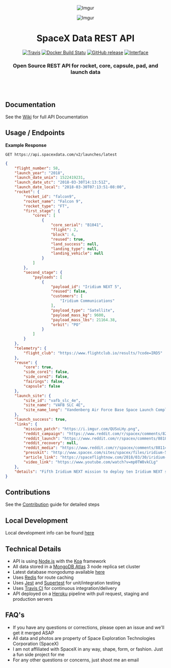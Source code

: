 <div align="center">

![Imgur](http://i.imgur.com/eL73Iit.png)

![Imgur](https://i.imgur.com/cXxsJQX.jpg)

# SpaceX Data REST API

[![Travis](https://img.shields.io/travis/r-spacex/SpaceX-API.svg?style=flat-square)](https://travis-ci.org/r-spacex/SpaceX-API)
[![Docker Build Statu](https://img.shields.io/docker/build/jakewmeyer/spacex-api.svg?style=flat-square)](https://hub.docker.com/r/jakewmeyer/spacex-api/)
[![GitHub release](https://img.shields.io/github/release/r-spacex/SpaceX-API.svg?style=flat-square)]()
[![Interface](https://img.shields.io/badge/interface-REST-brightgreen.svg?style=flat-square)]()

### Open Source REST API for rocket, core, capsule, pad, and launch data
<br></br>

</div>

## Documentation
See the [Wiki](https://github.com/r-spacex/SpaceX-API/wiki) for full API Documentation

## Usage / Endpoints

**Example Response**

```http
GET https://api.spacexdata.com/v2/launches/latest
```

```json
{
    "flight_number": 58,
    "launch_year": "2018",
    "launch_date_unix": 1522419231,
    "launch_date_utc": "2018-03-30T14:13:51Z",
    "launch_date_local": "2018-03-30T07:13:51-08:00",
    "rocket": {
        "rocket_id": "falcon9",
        "rocket_name": "Falcon 9",
        "rocket_type": "FT",
        "first_stage": {
            "cores": [
                {
                    "core_serial": "B1041",
                    "flight": 2,
                    "block": 4,
                    "reused": true,
                    "land_success": null,
                    "landing_type": null,
                    "landing_vehicle": null
                }
            ]
        },
        "second_stage": {
            "payloads": [
                {
                    "payload_id": "Iridium NEXT 5",
                    "reused": false,
                    "customers": [
                        "Iridium Communications"
                    ],
                    "payload_type": "Satellite",
                    "payload_mass_kg": 9600,
                    "payload_mass_lbs": 21164.38,
                    "orbit": "PO"
                }
            ]
        }
    },
    "telemetry": {
        "flight_club": "https://www.flightclub.io/results/?code=IRD5"
    },
    "reuse": {
        "core": true,
        "side_core1": false,
        "side_core2": false,
        "fairings": false,
        "capsule": false
    },
    "launch_site": {
        "site_id": "vafb_slc_4e",
        "site_name": "VAFB SLC 4E",
        "site_name_long": "Vandenberg Air Force Base Space Launch Complex 4E"
    },
    "launch_success": true,
    "links": {
        "mission_patch": "https://i.imgur.com/QUSoLHy.png",
        "reddit_campaign": "https://www.reddit.com/r/spacex/comments/82njj5/iridium_next_constellation_mission_5_launch/",
        "reddit_launch": "https://www.reddit.com/r/spacex/comments/88184i/rspacex_iridium_next_5_official_launch_discussion/",
        "reddit_recovery": null,
        "reddit_media": "https://www.reddit.com/r/spacex/comments/88114l/rspacex_iridium5_media_thread_videos_images_gifs/",
        "presskit": "http://www.spacex.com/sites/spacex/files/iridium-5_press_kit.pdf",
        "article_link": "https://spaceflightnow.com/2018/03/30/iridium-messaging-network-gets-another-boost-from-spacex/",
        "video_link": "https://www.youtube.com/watch?v=mp0TW8vkCLg"
    },
    "details": "Fifth Iridium NEXT mission to deploy ten Iridium NEXT satellites. Reused booster from third Iridium flight, and although controlled descent was performed, the booster was expended into the ocean. SpaceX planned a second recovery attempt of one half of the fairing using the specially modified boat Mr. Steven. However, the fairing's parafoil twisted during the recovery, which led to water impact at high speed"
}
```

## Contributions
See the [Contribution](https://github.com/r-spacex/SpaceX-API/blob/master/CONTRIBUTING.md) guide for detailed steps

## Local Development
Local development info can be found [here](https://github.com/r-spacex/SpaceX-API/wiki/Local-Development)

## Technical Details
* API is using [Node.js](https://nodejs.org/en/) with the [Koa](http://koajs.com/) framework
* All data stored in a [MongoDB Atlas](https://www.mongodb.com/cloud/atlas) 3 node replica set cluster
* Latest database mongodump available [here](https://drive.google.com/drive/folders/0B2DdgKR4GR4xdk1sRGowcUZXeE0?usp=sharing)
* Uses [Redis](https://redis.io/) for route caching
* Uses [Jest](https://facebook.github.io/jest/) and [Supertest](https://github.com/visionmedia/supertest) for unit/integration testing
* Uses [Travis CI](https://travis-ci.org/) for continuous integration/delivery
* API deployed on a [Heroku](https://www.heroku.com/) pipeline with pull request, staging and production servers

## FAQ's
* If you have any questions or corrections, please open an issue and we'll get it merged ASAP
* All data and photos are property of Space Exploration Technologies Corporation (SpaceX)
* I am not affiliated with SpaceX in any way, shape, form, or fashion. Just a fun side project for me
* For any other questions or concerns, just shoot me an email
